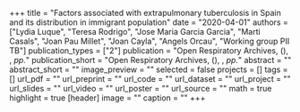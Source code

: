 +++
title = "Factors associated with extrapulmonary tuberculosis in Spain and its distribution in immigrant population"
date = "2020-04-01"
authors = ["Lydia Luque", "Teresa Rodrigo", "Jose Maria Garcia Garcia", "Marti Casals", "Joan Pau Millet", "Joan Cayla", "Angels Orcau", "Working group PII TB"]
publication_types = ["2"]
publication = "Open Respiratory Archives, (), , _pp._"
publication_short = "Open Respiratory Archives, (), , _pp._"
abstract = ""
abstract_short = ""
image_preview = ""
selected = false
projects = []
tags = []
url_pdf = ""
url_preprint = ""
url_code = ""
url_dataset = ""
url_project = ""
url_slides = ""
url_video = ""
url_poster = ""
url_source = ""
math = true
highlight = true
[header]
image = ""
caption = ""
+++
